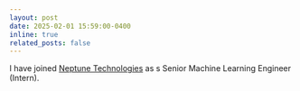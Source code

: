 ```yaml
---
layout: post
date: 2025-02-01 15:59:00-0400
inline: true
related_posts: false
---
```


I have joined <a href="https://www.neptunetechnologies.com/" target="_blank">Neptune Technologies</a> as s Senior Machine Learning Engineer (Intern).
